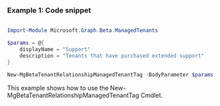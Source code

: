 ### Example 1: Code snippet

```powershell

Import-Module Microsoft.Graph.Beta.ManagedTenants

$params = @{
	displayName = "Support"
	description = "Tenants that have purchased extended support"
}

New-MgBetaTenantRelationshipManagedTenantTag -BodyParameter $params

```
This example shows how to use the New-MgBetaTenantRelationshipManagedTenantTag Cmdlet.


